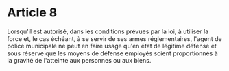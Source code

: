 # Article 8

Lorsqu'il est autorisé, dans les conditions prévues par la loi, à utiliser la force et, le cas échéant, à se servir de ses armes réglementaires, l'agent de police municipale ne peut en faire usage qu'en état de légitime défense et sous réserve que les moyens de défense employés soient proportionnés à la gravité de l'atteinte aux personnes ou aux biens.
